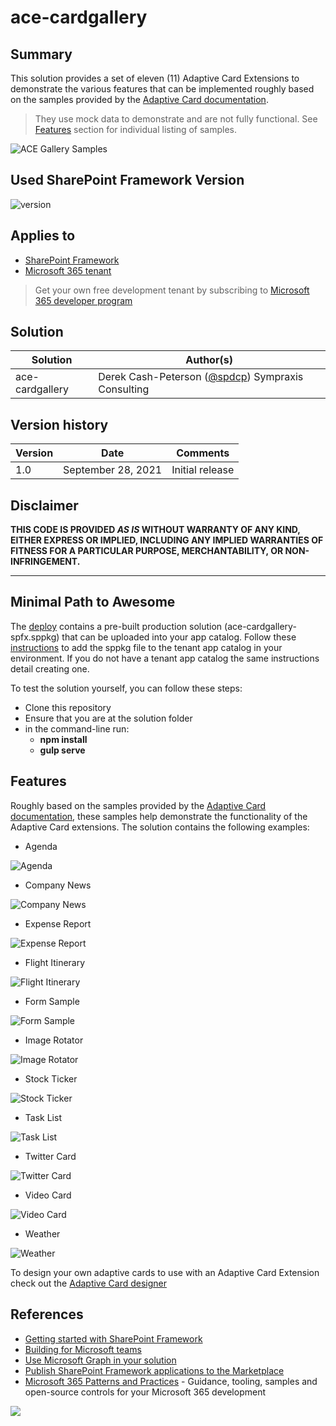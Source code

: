# ace-cardgallery

## Summary

This solution provides a set of eleven (11) Adaptive Card Extensions to demonstrate the various features that can be implemented roughly based on the samples provided by the [Adaptive Card documentation](https://adaptivecards.io/samples/).
>They use mock data to demonstrate and are not fully functional.
>See [Features](#Features) section for individual listing of samples.

![ACE Gallery Samples](./assets/acegallery.gif)

## Used SharePoint Framework Version

![version](https://img.shields.io/badge/version-1.13-green.svg)

## Applies to

- [SharePoint Framework](https://aka.ms/spfx)
- [Microsoft 365 tenant](https://docs.microsoft.com/en-us/sharepoint/dev/spfx/set-up-your-developer-tenant)

> Get your own free development tenant by subscribing to [Microsoft 365 developer program](http://aka.ms/o365devprogram)

## Solution

Solution|Author(s)
--------|---------
ace-cardgallery| Derek Cash-Peterson ([@spdcp](https://twitter.com/spdcp)) Sympraxis Consulting

## Version history

Version|Date|Comments
-------|----|--------
1.0|September 28, 2021|Initial release

## Disclaimer

**THIS CODE IS PROVIDED *AS IS* WITHOUT WARRANTY OF ANY KIND, EITHER EXPRESS OR IMPLIED, INCLUDING ANY IMPLIED WARRANTIES OF FITNESS FOR A PARTICULAR PURPOSE, MERCHANTABILITY, OR NON-INFRINGEMENT.**

---

## Minimal Path to Awesome

The [deploy](./deploy) contains a pre-built production solution (ace-cardgallery-spfx.sppkg) that can be uploaded into your app catalog. Follow these [instructions](https://docs.microsoft.com/en-us/sharepoint/administration/manage-the-app-catalog#add-apps-to-the-app-catalog) to add the sppkg file to the tenant app catalog in your environment. If you do not have a tenant app catalog the same instructions detail creating one.

To test the solution yourself, you can follow these steps:

- Clone this repository
- Ensure that you are at the solution folder
- in the command-line run:
  - **npm install**
  - **gulp serve**

## Features

Roughly based on the samples provided by the [Adaptive Card documentation](https://adaptivecards.io/samples/), these samples help demonstrate the functionality of the Adaptive Card extensions. The solution contains the following examples:

- Agenda

![Agenda](./assets/agenda.png)

- Company News

![Company News](./assets/companynews.png)

- Expense Report

![Expense Report](./assets/expensereport.png)

- Flight Itinerary

![Flight Itinerary](./assets/flightitinerary.png)

- Form Sample

![Form Sample](./assets/formsample.png)

- Image Rotator

![Image Rotator](./assets/imagerotator.png)

- Stock Ticker

![Stock Ticker](./assets/stockticker.png)

- Task List

![Task List](./assets/tasklist.png)

- Twitter Card

![Twitter Card](./assets/twittercard.png)

- Video Card

![Video Card](./assets/videocard.png)

- Weather

![Weather](./assets/weather.png)

To design your own adaptive cards to use with an Adaptive Card Extension check out the [Adaptive Card designer](https://adaptivecards.io/designer/)

## References

- [Getting started with SharePoint Framework](https://docs.microsoft.com/en-us/sharepoint/dev/spfx/set-up-your-developer-tenant)
- [Building for Microsoft teams](https://docs.microsoft.com/en-us/sharepoint/dev/spfx/build-for-teams-overview)
- [Use Microsoft Graph in your solution](https://docs.microsoft.com/en-us/sharepoint/dev/spfx/web-parts/get-started/using-microsoft-graph-apis)
- [Publish SharePoint Framework applications to the Marketplace](https://docs.microsoft.com/en-us/sharepoint/dev/spfx/publish-to-marketplace-overview)
- [Microsoft 365 Patterns and Practices](https://aka.ms/m365pnp) - Guidance, tooling, samples and open-source controls for your Microsoft 365 development

<img src="https://telemetry.sharepointpnp.com/sp-dev-fx-aces/samples/ace-cardgallery" />
